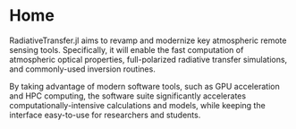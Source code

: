 # Home

RadiativeTransfer.jl aims to revamp and modernize key atmospheric remote sensing tools. Specifically, it will enable the fast computation of atmospheric optical properties, full-polarized radiative transfer simulations, and commonly-used inversion routines. 


By taking advantage of modern software tools, such as GPU acceleration and HPC computing, the software suite significantly accelerates computationally-intensive calculations and models, while keeping the interface easy-to-use for researchers and students.